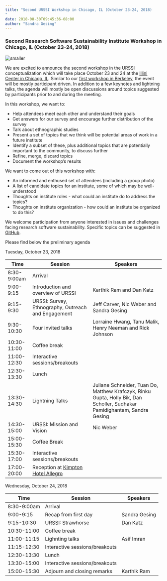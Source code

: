 ```yaml
---
title: "Second URSSI Workshop in Chicago, IL (October 23-24, 2018)
"
date: 2018-08-30T09:45:36-08:00
author: "Sandra Gesing"
---
```


### Second Research Software Sustainability Institute Workshop in Chicago, IL (October 23-24, 2018)

![smaller](https://i.imgur.com/XxItviv.jpg)

We are excited to announce the second workshop in the URSSI conceptualization which will take place October 23 and 24 at the [Illini Center in Chicago, IL](https://illinicenter.illinois.edu/). 
Similar to our [first workshop in Berkeley](http://urssi.us/workshops/berkeley/), the event will be mostly participant driven. In addition to a few keynotes and 
lightning talks, the agenda will mostly be open discussions around topics suggested by participants prior to and during the meeting. 

In this workshop, we want to:

- Help attendees meet each other and understand their goals
- Get answers for our survey and encourage further distribution of the survey
- Talk about ethnographic studies
- Present a set of topics that we think will be potential areas of work in a future institute
- Identify a subset of these, plus additional topics that are potentially important to the community, to discuss further
- Refine, merge, discard topics
- Document the workshop’s results

We want to come out of this workshop with:

- An informed and enthused set of attendees (including a group photo)
- A list of candidate topics for an institute, some of which may be well-understood
- Thoughts on institute roles - what could an institute do to address the topics?
- Thoughts on institute organization - how could an institute be organized to do this?

We welcome participation from anyone interested in issues and challenges facing research software sustainability. Specific topics can be suggested in [GitHub](https://github.com/si2-urssi/chicago_workshop/issues). 

Please find below the preliminary agenda

Tuesday, October 23, 2018

|Time|Session|Speakers|
|-----|--------|-----------|
|8:30-9:00am|Arrival|
|9:00-9:15|Introduction and overview of URSSI|Karthik Ram and Dan Katz|
|9:15-9:30|URSSI: Survey, Ethnography, Outreach and Engagement| Jeff Carver, Nic Weber and Sandra Gesing
|9:30-10:30|Four invited talks|Lorraine Hwang, Tanu Malik, Henry Neeman and Rick Johnson|
|10:30-11:00|Coffee break|
|11:00-12:30|Interactive sessions/breakouts|
|12:30-13:30|Lunch|
|13:30-14:30|Lightning Talks| Juliane Schneider, Tuan Do, Matthew Krafczyk, Rinku Gupta, Holly Bik, Dan Scholler, Sudhakar Pamidighantam, Sandra Gesing
|14:30-15:00|URSSI: Mission and Vision| Nic Weber
|15:00-15:30|Coffee Break|
|15:30-17:00|Interactive sessions/breakouts|
|17:00-20:00| Reception at [Kimpton Hotel Allegro](https://www.google.com/maps/dir/Illini+Center,+South+Wacker+Drive,+Chicago,+IL/Kimpton+Hotel+Allegro,+171+W+Randolph+St,+Chicago,+IL+60601/@41.8818387,-87.6374657,17z/data=!3m1!4b1!4m14!4m13!1m5!1m1!1s0x880e2cbf6ac71899:0xe2fe46c158ac85cb!2m2!1d-87.637199!2d41.879211!1m5!1m1!1s0x880e2cb9f5d96ca9:0xc8e1dba9ea6e1732!2m2!1d-87.633355!2d41.8843279!3e2)|



Wednesday, October 24, 2018

|Time|Session|Speakers|
|-----|--------|-----------|
|8:30-9:00am|Arrival|
|9:00-9:15|Recap from first day| Sandra Gesing |
|9:15-10:30|URSSI: Strawhorse|Dan Katz|
|10:30-11:00|Coffee break|
|11:00-11:15|Lighnting talks| Asif Imran
|11:15-12:30|Interactive sessions/breakouts|
|12:30-13:30|Lunch|
|13:30-15:00|Interactive sessions/breakouts|
|15:00-15:30|Adjourn and closing remarks| Karthik Ram


